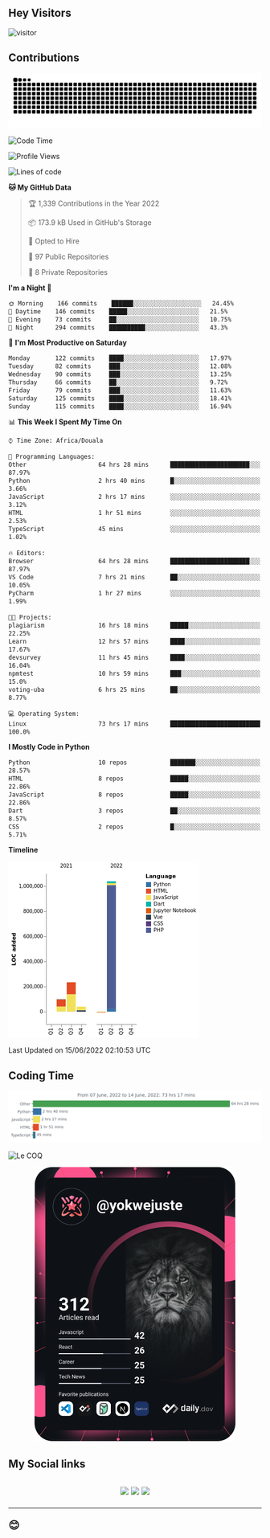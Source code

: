 ## Hey Visitors
![visitor](https://profile-counter.glitch.me/yokwejuste/count.svg)

## Contributions
<p align="center">
  <img src="https://raw.githubusercontent.com/yokwejuste/yokwejuste/output/github-contribution-grid-snake.svg" />
</p>

<!--START_SECTION:waka-->
![Code Time](http://img.shields.io/badge/Code%20Time-933%20hrs%2030%20mins-blue)

![Profile Views](http://img.shields.io/badge/Profile%20Views-157-blue)

![Lines of code](https://img.shields.io/badge/From%20Hello%20World%20I%27ve%20Written-1%20Million%20lines%20of%20code-blue)

**🐱 My GitHub Data** 

> 🏆 1,339 Contributions in the Year 2022
 > 
> 📦 173.9 kB Used in GitHub's Storage 
 > 
> 💼 Opted to Hire
 > 
> 📜 97 Public Repositories 
 > 
> 🔑 8 Private Repositories  
 > 
**I'm a Night 🦉** 

```text
🌞 Morning    166 commits    ██████░░░░░░░░░░░░░░░░░░░   24.45% 
🌆 Daytime    146 commits    █████░░░░░░░░░░░░░░░░░░░░   21.5% 
🌃 Evening    73 commits     ██░░░░░░░░░░░░░░░░░░░░░░░   10.75% 
🌙 Night      294 commits    ██████████░░░░░░░░░░░░░░░   43.3%

```
📅 **I'm Most Productive on Saturday** 

```text
Monday       122 commits    ████░░░░░░░░░░░░░░░░░░░░░   17.97% 
Tuesday      82 commits     ███░░░░░░░░░░░░░░░░░░░░░░   12.08% 
Wednesday    90 commits     ███░░░░░░░░░░░░░░░░░░░░░░   13.25% 
Thursday     66 commits     ██░░░░░░░░░░░░░░░░░░░░░░░   9.72% 
Friday       79 commits     ███░░░░░░░░░░░░░░░░░░░░░░   11.63% 
Saturday     125 commits    ████░░░░░░░░░░░░░░░░░░░░░   18.41% 
Sunday       115 commits    ████░░░░░░░░░░░░░░░░░░░░░   16.94%

```


📊 **This Week I Spent My Time On** 

```text
⌚︎ Time Zone: Africa/Douala

💬 Programming Languages: 
Other                    64 hrs 28 mins      ██████████████████████░░░   87.97% 
Python                   2 hrs 40 mins       █░░░░░░░░░░░░░░░░░░░░░░░░   3.66% 
JavaScript               2 hrs 17 mins       ░░░░░░░░░░░░░░░░░░░░░░░░░   3.12% 
HTML                     1 hr 51 mins        ░░░░░░░░░░░░░░░░░░░░░░░░░   2.53% 
TypeScript               45 mins             ░░░░░░░░░░░░░░░░░░░░░░░░░   1.02%

🔥 Editors: 
Browser                  64 hrs 28 mins      ██████████████████████░░░   87.97% 
VS Code                  7 hrs 21 mins       ██░░░░░░░░░░░░░░░░░░░░░░░   10.05% 
PyCharm                  1 hr 27 mins        ░░░░░░░░░░░░░░░░░░░░░░░░░   1.99%

🐱‍💻 Projects: 
plagiarism               16 hrs 18 mins      █████░░░░░░░░░░░░░░░░░░░░   22.25% 
Learn                    12 hrs 57 mins      ████░░░░░░░░░░░░░░░░░░░░░   17.67% 
devsurvey                11 hrs 45 mins      ████░░░░░░░░░░░░░░░░░░░░░   16.04% 
npmtest                  10 hrs 59 mins      ███░░░░░░░░░░░░░░░░░░░░░░   15.0% 
voting-uba               6 hrs 25 mins       ██░░░░░░░░░░░░░░░░░░░░░░░   8.77%

💻 Operating System: 
Linux                    73 hrs 17 mins      █████████████████████████   100.0%

```

**I Mostly Code in Python** 

```text
Python                   10 repos            ███████░░░░░░░░░░░░░░░░░░   28.57% 
HTML                     8 repos             █████░░░░░░░░░░░░░░░░░░░░   22.86% 
JavaScript               8 repos             █████░░░░░░░░░░░░░░░░░░░░   22.86% 
Dart                     3 repos             ██░░░░░░░░░░░░░░░░░░░░░░░   8.57% 
CSS                      2 repos             █░░░░░░░░░░░░░░░░░░░░░░░░   5.71%

```


**Timeline**

![Chart not found](https://raw.githubusercontent.com/yokwejuste/yokwejuste/master/charts/bar_graph.png) 


 Last Updated on 15/06/2022 02:10:53 UTC
<!--END_SECTION:waka-->

## Coding Time

[![wakatime-stats](https://github.com/yokwejuste/yokwejuste/blob/master/images/stat.svg)](https://wakatime.com/@yokwejuste)

![Le COQ](https://metrics.lecoq.io/yokwejuste/)
<p align="center">
  <a href="#"><img src="https://github.com/yokwejuste/yokwejuste/blob/master/devcard.svg" width="400" alt="Yonkeu K. Steve's Dev Card"/></a>
</p>
<h2>My Social links<h2>
<p align="center">
  <a href="https://twitter.com/yokwejuste"><img src="https://img.shields.io/badge/twitter-%231DA1F2.svg?style=for-the-badge&logo=Twitter&logoColor=white"></a>
  <a href="https://linkedin.com/in/yokwejuste"><img src="https://img.shields.io/badge/linkedin-%230077B5.svg?style=for-the-badge&logo=linkedin&logoColor=white"></a>
  <a href="https://instagram.com/yokwejuste0"><img src="https://img.shields.io/badge/instagram-%23E4405F.svg?style=for-the-badge&logo=Instagram&logoColor=white"></a>
</p>
<hr>
😊
